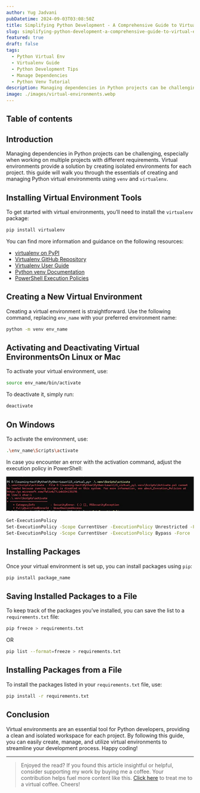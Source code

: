 ```yaml
---
author: Yug Jadvani
pubDatetime: 2024-09-03T03:08:50Z
title: Simplifying Python Development - A Comprehensive Guide to Virtual Environments
slug: simplifying-python-development-a-comprehensive-guide-to-virtual-environments
featured: true
draft: false
tags:
  - Python Virtual Env
  - Virtualenv Guide
  - Python Development Tips
  - Manage Dependencies
  - Python Venv Tutorial
description: Managing dependencies in Python projects can be challenging, especially when working on multiple projects with different requirements.
image: ./images/virtual-environments.webp
---
```


## Table of contents

## Introduction

Managing dependencies in Python projects can be challenging, especially when working on multiple projects with different requirements. Virtual environments provide a solution by creating isolated environments for each project. this guide will walk you through the essentials of creating and managing Python virtual environments using `venv` and `virtualenv`.

## Installing Virtual Environment Tools

To get started with virtual environments, you’ll need to install the `virtualenv` package:

```bash
pip install virtualenv
```

You can find more information and guidance on the following resources:

- [virtualenv on PyPI](https://pypi.org/project/virtualenv/)
- [Virtualenv GitHub Repository](https://github.com/pypa/virtualenv)
- [Virtualenv User Guide](https://virtualenv.pypa.io/en/latest/user_guide.html)
- [Python venv Documentation](https://docs.python.org/3/library/venv.html)
- [PowerShell Execution Policies](https://learn.microsoft.com/en-us/powershell/module/microsoft.powershell.core/about/about_execution_policies?view=powershell-7.4)

## Creating a New Virtual Environment

Creating a virtual environment is straightforward. Use the following command, replacing `env_name` with your preferred environment name:

```bash
python -m venv env_name
```

## Activating and Deactivating Virtual EnvironmentsOn Linux or Mac

To activate your virtual environment, use:

```bash
source env_name/bin/activate
```

To deactivate it, simply run:

```bash
deactivate
```

## On Windows

To activate the environment, use:

```bash
.\env_name\Scripts\activate
```

In case you encounter an error with the activation command, adjust the execution policy in PowerShell:

![Env](./images/venv_error.webp)

```bash
Get-ExecutionPolicy
Set-ExecutionPolicy -Scope CurrentUser -ExecutionPolicy Unrestricted -Force
Set-ExecutionPolicy -Scope CurrentUser -ExecutionPolicy Bypass -Force
```

## Installing Packages

Once your virtual environment is set up, you can install packages using `pip`:

```bash
pip install package_name
```

## Saving Installed Packages to a File

To keep track of the packages you’ve installed, you can save the list to a `requirements.txt` file:

```bash
pip freeze > requirements.txt
```

OR

```bash
pip list --format=freeze > requirements.txt
```

## Installing Packages from a File

To install the packages listed in your `requirements.txt` file, use:

```bash
pip install -r requirements.txt
```

## Conclusion

Virtual environments are an essential tool for Python developers, providing a clean and isolated workspace for each project. By following this guide, you can easily create, manage, and utilize virtual environments to streamline your development process. Happy coding!

---

> Enjoyed the read? If you found this article insightful or helpful, consider supporting my work by buying me a coffee. Your contribution helps fuel more content like this. [Click here](https://buymeacoffee.com/yugjadvani9) to treat me to a virtual coffee. Cheers!